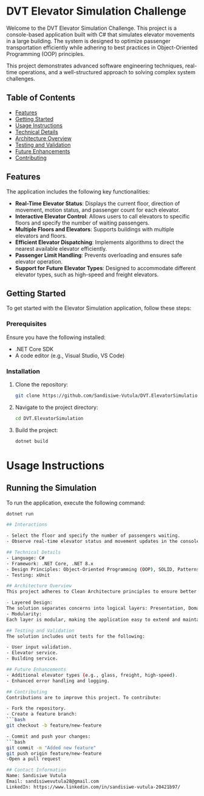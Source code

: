 # DVT Elevator Simulation Challenge

Welcome to the DVT Elevator Simulation Challenge. This project is a console-based application built with C# that simulates elevator movements in a large building. The system is designed to optimize passenger transportation efficiently while adhering to best practices in Object-Oriented Programming (OOP) principles.

This project demonstrates advanced software engineering techniques, real-time operations, and a well-structured approach to solving complex system challenges.

## Table of Contents
- [Features](#features)
- [Getting Started](#getting-started)
- [Usage Instructions](#usage-instructions)
- [Technical Details](#technical-details)
- [Architecture Overview](#architecture-overview)
- [Testing and Validation](#testing-and-validation)
- [Future Enhancements](#future-enhancements)
- [Contributing](#contributing)

## Features

The application includes the following key functionalities:

- **Real-Time Elevator Status**: Displays the current floor, direction of movement, motion status, and passenger count for each elevator.
- **Interactive Elevator Control**: Allows users to call elevators to specific floors and specify the number of waiting passengers.
- **Multiple Floors and Elevators**: Supports buildings with multiple elevators and floors.
- **Efficient Elevator Dispatching**: Implements algorithms to direct the nearest available elevator efficiently.
- **Passenger Limit Handling**: Prevents overloading and ensures safe elevator operation.
- **Support for Future Elevator Types**: Designed to accommodate different elevator types, such as high-speed and freight elevators.

## Getting Started

To get started with the Elevator Simulation application, follow these steps:

### Prerequisites

Ensure you have the following installed:
- .NET Core SDK
- A code editor (e.g., Visual Studio, VS Code)

### Installation

1. Clone the repository:
   ```bash
   git clone https://github.com/Sandisiwe-Vutula/DVT.ElevatorSimulation.git

2. Navigate to the project directory:
   ```bash
   cd DVT.ElevatorSimulation

3. Build the project:
   ```bash
   dotnet build

# Usage Instructions

## Running the Simulation
   To run the application, execute the following command:

   ```bash
   dotnet run

## Interactions

- Select the floor and specify the number of passengers waiting.
- Observe real-time elevator status and movement updates in the console.

## Technical Details
- Language: C#
- Framework: .NET Core, .NET 8.x
- Design Principles: Object-Oriented Programming (OOP), SOLID, Patterns
- Testing: xUnit

## Architecture Overview
This project adheres to Clean Architecture principles to ensure better software design and maintainability. The architecture enables the following:

- Layered Design:
  The solution separates concerns into logical layers: Presentation, Domain, Services, and Infrastructure.
- Modularity: 
  Each layer is modular, making the application easy to extend and maintain.

## Testing and Validation
The solution includes unit tests for the following:

- User input validation.
- Elevator service.
- Building service.

## Future Enhancements
- Additional elevator types (e.g., glass, freight, high-speed).
- Enhanced error handling and logging.

## Contributing
Contributions are to improve this project. To contribute:

- Fork the repository.
- Create a feature branch:
   ```bash
   git checkout -b feature/new-feature

- Commit and push your changes:
   ```bash
   git commit -m "Added new feature"
   git push origin feature/new-feature
-Open a pull request

## Contact Information
Name: Sandisiwe Vutula
Email: sandisiwevutula28@gmail.com
LinkedIn: https://www.linkedin.com/in/sandisiwe-vutula-20421b97/
